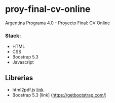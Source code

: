 # proy-final-cv-online
Argentina Programa 4.0 - Proyecto Final: CV Online


### **Stack**:
- HTML
- CSS
- Boostrap 5.3
- Javascript


## Librerias
- html2pdf.js [link](https://ekoopmans.github.io/html2pdf.js/).
- Boostrap 5.3 [link] (https://getbootstrap.com/)

